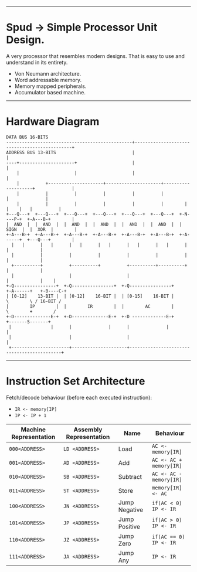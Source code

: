 --------

# Spud -> Simple Processor Unit Design.

A very processor that resembles modern designs. That is easy to use and understand in its entirety.
 - Von Neumann architecture.
 - Word addressable memory.
 - Memory mapped peripherals.
 - Accumulator based machine.

--------

# Hardware Diagram

```
DATA BUS 16-BITS
------------------------------------------------+----------------------------------------------+
ADDRESS BUS 13-BITS                             |                                              |
----+---------------------+                     |                                              |
    |                     |                     |                                              |
    |          +---------------------+---------------------+--------------------+              |
    |          |          |          |          |          |                    |              |
    |          |          |          |          |          |        |      |    |   |          |
+---Q---+  +---Q---+  +---Q---+  +---Q---+  +---Q---+  +---Q---+  +-N----P-+  +-A---B-+        |
|  AND  |  |  AND  |  |  AND  |  |  AND  |  |  AND  |  |  AND  |  |  SIGN  |  |  XOR  |        |
+-A---B-+  +-A---B-+  +-A---B-+  +-A---B-+  +-A---B-+  +-A---B-+  +-A------+  +---Q---+        |
  |   |      |   |      |   |      |   |      |   |      |   |      |             |            |
  |          |          |          |          |          |          |             |            |
  +----------+          +----------+          +----------+----------+             |            |
  |                     |                     |                                   |            |    |
+-Q----------------+  +-Q----------------+  +-Q----------------+                +-A------+   +-B----C-+
| [0-12]    13-BIT |  | [0-12]    16-BIT |  | [0-15]    16-BIT |                 \        \ / 16-BIT /
|        IP        |  |        IR        |  |        AC        |                  \        +        /
+-D--------------E-+  +-D--------------E-+  +-D -------------E-+                   +-------S-------+
 |               |      |              |      |              |                             |
 |                      |                     |                                            |
 +----------------------+---------------------+--------------------------------------------+
```

--------

# Instruction Set Architecture

Fetch/decode behaviour (before each executed instruction):
+ ```IR <- memory[IP]```
+  ```IP <- IP + 1```

Machine Representation|Assembly Representation| Name         |Behaviour
----------------------|-----------------------|--------------|----------------------------------------------------------------------------------------------------------
```000<ADDRESS>```    |```LD <ADDRESS>```     |Load          |```AC <- memory[IR]```
```001<ADDRESS>```    |```AD <ADDRESS>```     |Add           |```AC <- AC + memory[IR]```
```010<ADDRESS>```    |```SB <ADDRESS>```     |Subtract      |```AC <- AC - memory[IR]```
```011<ADDRESS>```    |```ST <ADDRESS>```     |Store         |```memory[IR] <- AC```
```100<ADDRESS>```    |```JN <ADDRESS>```     |Jump Negative |```if(AC < 0) IP <- IR```
```101<ADDRESS>```    |```JP <ADDRESS>```     |Jump Positive |```if(AC > 0) IP <- IR```
```110<ADDRESS>```    |```JZ <ADDRESS>```     |Jump Zero     |```if(AC == 0) IP <- IR```
```111<ADDRESS>```    |```JA <ADDRESS>```     |Jump Any      |```IP <- IR```
